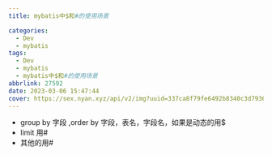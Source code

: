 ```yaml
---
title: mybatis中$和#的使用场景

categories:
  - Dev
  - mybatis
tags:
  - Dev
  - mybatis
  - mybatis中$和#的使用场景
abbrlink: 27592
date: 2023-03-06 15:47:44
cover: https://sex.nyan.xyz/api/v2/img?uuid=337ca8f79fe6492b8340c3d7936e4a99
---
```


- group by 字段 ,order by 字段，表名，字段名，如果是动态的用$
- limit 用#
- 其他的用#